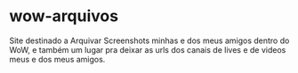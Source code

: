 # wow-arquivos
Site destinado a Arquivar Screenshots minhas e dos meus amigos dentro do WoW, e também um lugar pra deixar as urls dos canais de lives e de videos meus e dos meus amigos.
